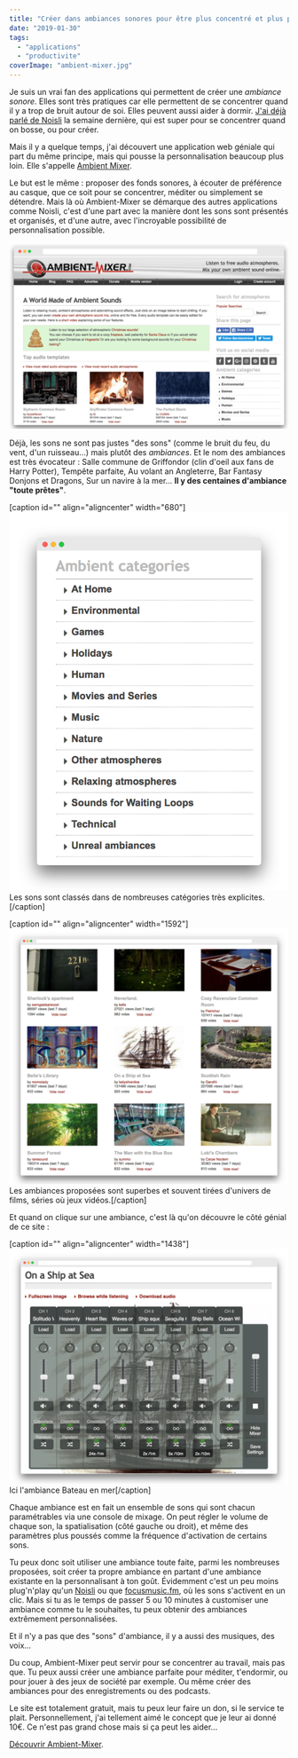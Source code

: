 ```yaml
---
title: "Créer dans ambiances sonores pour être plus concentré et plus productif"
date: "2019-01-30"
tags:
  - "applications"
  - "productivite"
coverImage: "ambient-mixer.jpg"
---
```


Je suis un vrai fan des applications qui permettent de créer une _ambiance sonore_. Elles sont très pratiques car elle permettent de se concentrer quand il y a trop de bruit autour de soi. Elles peuvent aussi aider à dormir. [J'ai déjà parlé de Noisli](https://tobal.fr/ameliorer-sa-concentration-avec-noisli/) la semaine dernière, qui est super pour se concentrer quand on bosse, ou pour créer.

Mais il y a quelque temps, j'ai découvert une application web géniale qui part du même principe, mais qui pousse la personnalisation beaucoup plus loin. Elle s'appelle [Ambient Mixer](https://www.ambient-mixer.com/). <!--more-->

Le but est le même : proposer des fonds sonores, à écouter de préférence au casque, que ce soit pour se concentrer, méditer ou simplement se détendre. Mais là où Ambient-Mixer se démarque des autres applications comme Noisli, c'est d'une part avec la manière dont les sons sont présentés et organisés, et d'une autre, avec l'incroyable possibilité de personnalisation possible.

![](images/ambient-mixer.png.png)

Déjà, les sons ne sont pas justes "des sons" (comme le bruit du feu, du vent, d'un ruisseau...) mais plutôt des _ambiances_. Et le nom des ambiances est très évocateur : Salle commune de Griffondor (clin d'oeil aux fans de Harry Potter), Tempête parfaite, Au volant an Angleterre, Bar Fantasy Donjons et Dragons, Sur un navire à la mer... **Il y des centaines d'ambiance "toute prêtes"**.

\[caption id="" align="aligncenter" width="680"\]![](images/ambient-mixer-ambiances-1.png) Les sons sont classés dans de nombreuses catégories très explicites.\[/caption\]

\[caption id="" align="aligncenter" width="1592"\]![](images/ambiant-mixer-ambiances-2-1.png) Les ambiances proposées sont superbes et souvent tirées d'univers de films, séries où jeux vidéos.\[/caption\]

Et quand on clique sur une ambiance, c'est là qu'on découvre le côté génial de ce site :

\[caption id="" align="aligncenter" width="1438"\]![](images/ambient-mixer-mix-1.png) Ici l'ambiance Bateau en mer\[/caption\]

Chaque ambiance est en fait un ensemble de sons qui sont chacun paramétrables via une console de mixage. On peut régler le volume de chaque son, la spatialisation (côté gauche ou droit), et même des paramètres plus poussés comme la fréquence d'activation de certains sons.

Tu peux donc soit utiliser une ambiance toute faite, parmi les nombreuses proposées, soit créer ta propre ambiance en partant d'une ambiance existante en la personnalisant à ton goût. Évidemment c'est un peu moins plug'n'play qu'un [Noisli](https://tobal.fr/ameliorer-sa-concentration-avec-noisli/) ou que [focusmusic.fm](https://tobal.fr/une-application-web-pour-mieux-se-concentrer-et-etre-plus-productif/), où les sons s'activent en un clic. Mais si tu as le temps de passer 5 ou 10 minutes à customiser une ambiance comme tu le souhaites, tu peux obtenir des ambiances extrêmement personnalisées.

Et il n'y a pas que des "sons" d'ambiance, il y a aussi des musiques, des voix...

Du coup, Ambient-Mixer peut servir pour se concentrer au travail, mais pas que. Tu peux aussi créer une ambiance parfaite pour méditer, t'endormir, ou pour jouer à des jeux de société par exemple. Ou même créer des ambiances pour des enregistrements ou des podcasts.

Le site est totalement gratuit, mais tu peux leur faire un don, si le service te plait. Personnellement, j'ai tellement aimé le concept que je leur ai donné 10€. Ce n'est pas grand chose mais si ça peut les aider...

[Découvrir Ambient-Mixer](https://www.ambient-mixer.com/).
